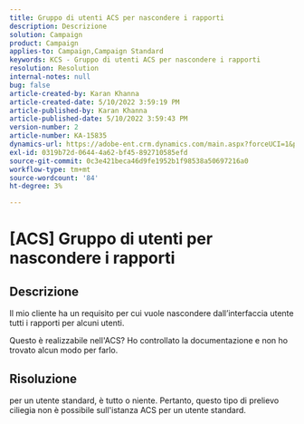 ```yaml
---
title: Gruppo di utenti ACS per nascondere i rapporti
description: Descrizione
solution: Campaign
product: Campaign
applies-to: Campaign,Campaign Standard
keywords: KCS - Gruppo di utenti ACS per nascondere i rapporti
resolution: Resolution
internal-notes: null
bug: false
article-created-by: Karan Khanna
article-created-date: 5/10/2022 3:59:19 PM
article-published-by: Karan Khanna
article-published-date: 5/10/2022 3:59:43 PM
version-number: 2
article-number: KA-15835
dynamics-url: https://adobe-ent.crm.dynamics.com/main.aspx?forceUCI=1&pagetype=entityrecord&etn=knowledgearticle&id=bc6b6624-7ad0-ec11-a7b5-00224809c556
exl-id: 0319b72d-0644-4a62-bf45-892710585efd
source-git-commit: 0c3e421beca46d9fe1952b1f98538a50697216a0
workflow-type: tm+mt
source-wordcount: '84'
ht-degree: 3%

---
```


# [ACS] Gruppo di utenti per nascondere i rapporti

## Descrizione


Il mio cliente ha un requisito per cui vuole nascondere dall’interfaccia utente tutti i rapporti per alcuni utenti.

Questo è realizzabile nell&#39;ACS? Ho controllato la documentazione e non ho trovato alcun modo per farlo.


## Risoluzione


per un utente standard, è tutto o niente. Pertanto, questo tipo di prelievo ciliegia non è possibile sull&#39;istanza ACS per un utente standard.
